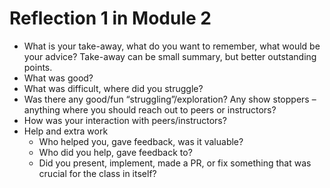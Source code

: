 # Reflection 1 in Module 2
- What is your take-away, what do you want to remember, what would be your advice? Take-away can be small summary, but better outstanding points.
- What was good?
- What was difficult, where did you struggle?
- Was there any good/fun “struggling”/exploration? Any show stoppers – anything where you should reach out to peers or instructors?
- How was your interaction with peers/instructors?
- Help and extra work
  - Who helped you, gave feedback, was it valuable?
  - Who did you help, gave feedback to?
  - Did you present, implement, made a PR, or fix something that was crucial for the class in itself?
